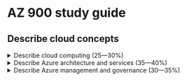 # AZ 900 study guide

## Describe cloud concepts

<details>
  <summary>  Describe cloud computing (25—30%)  </summary>

- ### Define cloud computing

  > Cloud computing is the delivery of computing services over the internet.

- ### Describe the shared responsibility model

  > ![responsabilty model](https://docs.microsoft.com/en-us/learn/wwl-azure/describe-cloud-compute/media/shared-responsibility-b3829bfe.svg)

- ### Define cloud models, including public, private, and hybrid

  > | Private                                                           | Public                                                                    | Hybrid                                                                                                                      | Multi-cloud                                                                                                                          |
  > | ----------------------------------------------------------------- | ------------------------------------------------------------------------- | --------------------------------------------------------------------------------------------------------------------------- | ------------------------------------------------------------------------------------------------------------------------------------ |
  > | It’s a cloud built, controlled, and maintained by a single entity | built, controlled, and maintained by a third-party cloud provider         | uses both public and private clouds in an inter-connected environment                                                       | use multiple public cloud providers. Maybe you use different features from different cloud providers                                 |
  > | provides much greater control for the company and greater cost    | anyone that wants to purchase cloud services can access and use resources | users can flexibly choose which services to keep in public cloud and which to deploy to their private cloud infrastructure. | a multi-cloud environment you deal with two (or more) public cloud providers and manage resources and security in both environments. |
  >
  > > Azure Arc: set of technologies that helps manage your cloud environment

- ### Identify appropriate use cases for each cloud model

- ### Describe the consumption-based model

  > | CapEx                                                         | OpEx                                             |
  > | ------------------------------------------------------------- | ------------------------------------------------ |
  > | up-front expenditure to purchase or secure tangible resources | spending money on services or products over time |
  >
  > Cloud computing is opEx: you pay for the IT resources you use which helps you:
  >
  > - Plan and manage your operating costs.
  > - Run your infrastructure more efficiently.
  > - Scale as your business needs change.

- ### Compare cloud pricing models

## Describe the benefits of using cloud services

- ### Describe the benefits of high availability and scalability in the cloud

  > High availability focuses on ensuring maximum availability, regardless of disruptions or events that may occur. These guarantees are part of the service-level agreements (SLAs).
  > Scalability refers to the ability to adjust resources to meet demand
  > | Vertical scaling| Horizontal scaling |
  > | --------------- | ------------------ |
  > | need more processing power (add more CPUs or RAM to a VM) | add additional virtual machines or containers|

- ### Describe the benefits of reliability and predictability in the cloud

  > Reliability is the ability of a system to recover from failures and continue to function.
  > Predictability can be focused on performance predictability or cost predictability.
  > | Performance| Cost |
  > | --------------- | ------------------ |
  > | Autoscaling, load balancing, and high availability are just some of the cloud concepts that support performance predictability | forecasting the cost of the cloud spend|

- ### Describe the benefits of security and governance in the cloud

  > Governance
  >
  > - set templates help ensure that all your deployed resources meet corporate standards and government regulatory requirements.
  > - Cloud-based auditing helps flag any resource that’s out of compliance with your corporate standards and provides mitigation strategies
  > Security
  >
  > - cloud providers are typically well suited to handle things like distributed denial of service (DDoS) attacks
  > - maximum control of security (IAAS): lets you manage the operating systems and installed software
  > - Automatic patches and maintenanance (PAAS):

- ### Describe the benefits of manageability in the cloud

  > In the cloud, you can:
  >
  > - Automatically scale resource deployment based on need.
  > - Deploy resources based on a preconfigured template, removing the need for manual configuration.
  > - Monitor the health of resources and automatically replace failing resources.
  > - Receive automatic alerts based on configured metrics, so you’re aware of performance in real time.
  >   Using diffetent technologies such as:
  > - Through a web portal.
  > - Using a command line interface.
  > - Using APIs.
  > - Using PowerShell.

## Describe cloud service types

- ### Describe infrastructure as a service (IaaS)
  >
  > - most flexible category of cloud services
  > - With IaaS, you’re essentially renting the hardware in a cloud datacenter, , but what you do with that hardware is up to you.
  >
- ### Describe platform as a service (PaaS)
  >
  > - middle ground between renting space in a datacenter (IAAS) and paying for a complete and deployed solution (SAAS)
  > - In a PaaS scenario, you don't have to worry about the licensing or patching for operating systems and databases.
  >
- ### Describe software as a service (SaaS)
  >
  > - The most complete cloud service model from a product perspective. Least flexible, it’s also the easiest to get up and running
  > - you’re essentially renting or using a fully developed application. Email, financial software, messaging applications, and connectivity software are all common examples of a SaaS implementation.
  >
- ### Identify appropriate use cases for each cloud service (IaaS, PaaS, SaaS)

  > Scenarios
  > | IAAS | PAAS | SAAS |
  > | --- | --- | --- |
  > |Lift-and-shift migration: You’re standing up cloud resources similar to your on-prem datacenter, and then simply moving the things running on-prem to running on the IaaS infrastructure. | Development framework: PaaS provides a framework that developers can build upon to develop or customize cloud-based applications | Email and messaging. Business productivity applications |
  > |Testing and development: You have established configurations for development and test environments that you need to rapidly replicate. You can stand up or shut down the different environments rapidly with an IaaS structure, while maintaining complete control. | Analytics or business intelligence: Tools provided as a service with PaaS allow organizations to analyze and mine their data, finding insights and patterns and predicting outcomes to improve forecasting, product design decisions, investment returns, and other business decisions. | Finance and expense tracking |

</details>

<details>
  <summary> Describe Azure architecture and services (35—40%) </summary>

## Describe the core architectural components of Azure

- ### Describe Azure regional, regional pairs, and sovereign regions
  
  > | Regional Pairs | Sovereign Regions |
  > | --- | --- |
  > |  Most Azure regions are paired with another region within the same geography (such as US, Europe, or Asia) at least 300 miles away   |  Sovereign regions are instances of Azure that are isolated from the main instance of Azure. You may need to use a sovereign region for compliance or legal purposes   |
  >
  > -
  >
  > -

- ### Describe availability zones
  >
  > - Availability zones are physically separate datacenters within an Azure region. Each availability zone is made up of one or more datacenters equipped with independent power, cooling, and networking
  > ![availability zone](https://docs.microsoft.com/en-gb/learn/wwl-azure/describe-core-architectural-components-of-azure/media/availability-zones-c22f95a3.png)

- ### Describe Azure datacenters
  >
  > - the datacenters are the same as large corporate datacenters. They’re facilities with resources arranged in racks, with dedicated power, cooling, and networking infrastructure

- ### Describe Azure resources and resource groups

  > ![azure resources and resource groups](https://docs.microsoft.com/en-gb/learn/wwl-azure/describe-core-architectural-components-of-azure/media/account-scope-levels-9ceb3abd.png)
  >
  > - A resource is the basic building block of Azure. Anything you create, provision, deploy, etc. is a resource
  > - Resource groups are simply groupings of resources. When you create a resource, you’re required to place it into a resource group. While a resource group can contain many resources, a single resource can only be in one resource group at a time.
  > - When you apply an action to a resource group, that action will apply to all the resources within the resource group
  > - If you delete a resource group, all the resources will be deleted
  > - If you grant or deny access to a resource group, you’ve granted or denied access to all the resources within the resource group

- ### Describe subscriptions

  > - subscriptions are a unit of management, billing, and scale. Similar to how resource groups are a way to logically organize resources, subscriptions allow you to logically organize your resource groups and facilitate billing.
  > - An account can have multiple subscriptions, but it’s only required to have one
  > - A subscription provides you with authenticated and authorized access to Azure products and services.
  > - You can use Azure subscriptions to define boundaries around Azure products, services, and resources
  >
  >  | Billing boundary | Access control boundary |
  >  | --- | --- |
  >  | determines how an Azure account is billed for using Azure     |  Azure applies access-management policies at the subscription level, and you can create separate subscriptions to reflect different organizational structures   |
  >  |  You can create multiple subscriptions for different types of billing requirements | This billing model allows you to manage and control access to the resources that users provision with specific subscriptions|
  >
  > - You can create additional subscription to sepearate:
  > >
  > > - Environments: to setup separate enviroments for prod and dev
  > > - Organizational structures: to manage contorl access to resoruces for users in different subscriptions
  > > - Billing: separate billing for prod and dev
  > >
- ### Describe management groups
  >
  > - Azure management groups provide a level of scope above subscriptions.  You organize subscriptions into containers called management groups and apply governance conditions to the management groups.
  > - All subscriptions within a management group automatically inherit the conditions applied to the management group
  >

- ### Describe the hierarchy of resource groups, subscriptions, and management groups
  >
  > - ![mgmt groups, subscriptions and resource group hierarchy](https://docs.microsoft.com/en-gb/learn/wwl-azure/describe-core-architectural-components-of-azure/media/management-groups-subscriptions-dfd5a108.png)
  >
## Describe Azure compute and networking services

- ### Compare compute types, including container instances, virtual machines (VMs), and functions

  | Container Instances                                                                                                                       | Virtual Machines                                             | Functions                                                                                                                                                                                                                                                                                                                                                                                     |
  | ----------------------------------------------------------------------------------------------------------------------------------------- | ------------------------------------------------------------ | --------------------------------------------------------------------------------------------------------------------------------------------------------------------------------------------------------------------------------------------------------------------------------------------------------------------------------------------------------------------------------------------- |
  | Containers are a virtualization environment.\
   You can run multiple containers on a virtual host\
   You don't have to manage the OS | IAAS where you need to set Size, Storage disk and networking | Azure Functions is an event-driven, serverless compute option that doesn’t require maintaining virtual machines or containers. It is ideal when you're only concerned about the code running your service and not about the underlying platform or infrastructure\
    Functions scale automatically based on demand\
   you're only charged for the CPU time used while your function runs |

- ### Describe VM options: including Azure Virtual Machines, Azure Virtual Machine Scale Sets, availability sets, and Azure Virtual Desktop

  > | Azure Virtual Machine scale sets                                                                                                                | Azure Virtual Machine availability sets                                                                                                                                                                            | Azure Virtual Desktop                                                                                                                                                                                                                                                         |
  > | ----------------------------------------------------------------------------------------------------------------------------------------------- | ------------------------------------------------------------------------------------------------------------------------------------------------------------------------------------------------------------------ | ----------------------------------------------------------------------------------------------------------------------------------------------------------------------------------------------------------------------------------------------------------------------------- |
  > | let you create and manage a group of identical, load-balanced VMs                                                                               | Availability sets are designed to ensure that VMs stagger updates and have varied power and network connectivity, preventing you from losing all your VMs with a single network or power failure.                  | Is a desktop and application virtualization service that runs on the cloud. It enables you to use a cloud-hosted version of Windows from any location                                                                                                                         |
  > | Scale sets allow you to centrally manage, configure, and update a large number of VMs                                                           | The update domain groups VMs that can be rebooted at the same time. This allows you to apply updates while knowing that only one update domain grouping will be offline at a time                                  | Provides centralized security management for users' desktops with Azure Active Directory.\
   You can enable multifactor authentication to secure user sign-ins.\
   You can also secure access to data by assigning granular role-based access controls (RBACs) to users. |
  > | The number of VM instances can automatically increase or decrease in response to demand, or you can set it to scale based on a defined schedule | The fault domain groups your VMs by common power source and network switch. This helps protect against a physical power or networking failure as the Vms are connected to different power and networking resources | the data and apps are separated from the local hardware.\
   user sessions are isolated in both single and multi-session environments\
                                                                                                                                    |

- ### Describe resources required for virtual machines
  >
  > - Size (purpose, number of processor cores, and amount of RAM)
  > - Storage disks (hard disk drives, solid state drives, etc.)
  > - Networking (virtual network, public IP address, and port configuration)
  >
- ### Describe application hosting options, including the Web Apps feature of Azure App Service, containers, and virtual machines

  > If you need to host your application on Azure, you might initially turn to a virtual machine (VM) or container. There are other hosting options that you can use with Azure, including Azure App Service.\
  >
  > Azure App Service is an HTTP-based service for hosting web applications, REST APIs, and mobile back ends. It offers automatic scaling and high availability
  >
  > - Deployment and management are integrated into the platform.
  > - Endpoints can be secured.
  > - Sites can be scaled quickly to handle high traffic loads.
  > - The built-in load balancing and traffic manager provide high availability.
  >   | Web apps | Api apps | WebJobs | Mobile apps |
  >
  >   | --- | --- | --- | --- |

- ### Describe virtual networking, including the purpose of Azure Virtual Networks, Azure virtual subnets, peering, Azure DNS, Azure VPN Gateway, and Azure ExpressRoute

  > - Azure Virtual Networking and Azure Virtual subnets enable Azure resources, such as VMs, web apps, and databases, to communicate with each other, with users on the internet, and with your on-premises client computers.
  >
  > > Isolation and segmentation:
  > >
  > > > - Azure virtual network allows you to create multiple isolated virtual networks.
  > > Communicate between Azure resources
  > > > - Virtual networks can connect not only VMs but other Azure resources, such as the App Service Environment for Power Apps, Azure Kubernetes Service, and Azure virtual machine scale sets.
  > > > - Service endpoints can connect to other Azure resource types, such as Azure SQL databases and storage accounts. This approach enables you to link multiple Azure resources to virtual networks to improve security and provide optimal routing between resources
  > > Communicate with on-premises resources
  > > > Azure virtual networks enable you to link resources together in your on-premises environment and within your Azure subscription. There are three mechanisms for you to achieve this connectivity:
  > > > - Point-to-site virtual private network connections are from a computer outside your organization back into your corporate network.\
  The client computer initiates an encrypted VPN connection to connect to the Azure virtual network.
  > > > - Site-to-site virtual private networks link your on-premises VPN device or gateway to the Azure VPN gateway in a virtual network.\
   The connection is encrypted and works over the internet.
  > > > - Azure ExpressRoute provides a dedicated private connectivity to Azure that doesn't travel over the internet.
  > > Route network traffic
  > > > By default, Azure routes traffic between subnets on any connected virtual networks, on-premises networks, and the internet. To ovveride these settings you can:
  > > >
  > > > - Route tables allow you to define rules about how traffic should be directed. You can create custom route tables that control how packets are routed between subnets
  > > > - Border Gateway Protocol (BGP) works with Azure VPN gateways, Azure Route Server, or Azure ExpressRoute to propagate on-premises BGP routes to Azure virtual networks.
  > > Filter network traffic
  > > > Azure virtual networks enable you to filter traffic between subnets by using the following approaches:
  > > >
  > > > - Network security groups are Azure resources that can contain multiple inbound and outbound security rules. You can define these rules to allow or block traffic, based on factors such as source and destination IP address, port, and protocol
  > > > - Network virtual appliances are specialized VMs that can be compared to a hardened network appliance. A network virtual appliance carries out a particular network function, such as running a firewall or performing wide area network (WAN) optimization
  > > Connect virtual networks (Peering)
  > > > You can link virtual networks together by using virtual network peering. These virtual networks can be in separate regions, which allows you to create a global interconnected network through Azure.\
   Peering allows two virtual networks to connect directly to each other. Network traffic between peered networks is private, and travels on the Microsoft backbone network, never entering the public internet.\
  > > > User-defined routes (UDR) allow you to control the routing tables between subnets within a virtual network or between virtual networks. This allows for greater control over network traffic flow.

- ### Virtual private networks

  > [link](https://docs.microsoft.com/en-gb/learn/modules/describe-azure-compute-networking-services/10-virtual-private-networks)
  >
  > - uses an encrypted tunnel within another network. VPNs are typically deployed to connect two or more trusted private networks to one another over an untrusted network (typically the public internet)\
   Traffic is encrypted while traveling over the untrusted network to prevent eavesdropping or other attacks. VPNs can enable networks to safely and securely share sensitive information

- ### VPN gateways

  > A VPN gateway is a type of virtual network gateway. Azure VPN Gateway instances are deployed in a dedicated subnet of the virtual network and enable the following connectivity
  >
  > - Connect on-premises datacenters to virtual networks through a site-to-site connection.
  > - Connect individual devices to virtual networks through a point-to-site connection.
  > - Connect virtual networks to other virtual networks through a network-to-network connection
  > When you deploy a VPN gateway, you specify the VPN type: either policy-based or route-based
  > | Policy-based VPN |  Route-based gateways |
  > | --- | --- |
  > |  specify statically the IP address of packets that should be encrypted through each tunnel |  IP routing (either static routes or dynamic routing protocols) decides which one of these tunnel interfaces to use when sending each packet. are the preferred connection method for on-premises devices |
  > | | Connections between virtual networks\
   Point-to-site connections\
   Multisite connections\
   Coexistence with an Azure ExpressRoute gateway  |
  > By default, VPN gateways are deployed as two instances in an active/standby
  
- ### Azure ExpressRoute

  > [link](https://docs.microsoft.com/en-gb/learn/modules/describe-azure-compute-networking-services/11-expressroute)\
  >
  > Azure ExpressRoute lets you extend your on-premises networks into the Microsoft cloud over a private connection, with the help of a connectivity provider. This connection is called an ExpressRoute Circuit.\
   This allows you to connect offices, datacenters, or other facilities to the Microsoft cloud. Each location would have its own ExpressRoute circuit.
  >
  > - Connectivity can be from an any-to-any (IP VPN) network, a point-to-point Ethernet network, or a virtual cross-connection through a connectivity provider at a colocation facility
  > - ExpressRoute connections don't go over the public Internet. (reliability, faster, consistent latencies, and higher security than typical connections over the Internet)
  >
- ### Azure DNS

  > [link](https://docs.microsoft.com/en-gb/learn/modules/describe-azure-compute-networking-services/12-domain-name-system)
  > Azure DNS is a hosting service for DNS domains that provides name resolution by using Microsoft Azure infrastructure
  >
  > - DNS domains in Azure DNS are hosted on Azure's global network of DNS name servers, providing resiliency and high availability
  > - Azure DNS is based on Azure Resource Manager, which provides features such as:
  >
  > > - Azure role-based access control (Azure RBAC) to control who has access to specific actions for your organization.
  > > - Activity logs to monitor how a user in your organization modified a resource or to find an error when troubleshooting.
  > > - Resource locking to lock a subscription, resource group, or resource. Locking prevents other users in your organization from accidentally deleting or modifying critical resources.
  >
  > - you can manage your domains and records with the Azure portal, Azure PowerShell cmdlets, and the cross-platform Azure CLI. you can also use REST and API

- ### Define public and private endpoints

  > | Public                                                                   | Private                                                                                                             |
  > | ------------------------------------------------------------------------ | ------------------------------------------------------------------------------------------------------------------- |
  > | have a public IP address and can be accessed from anywhere in the world. | exist within a virtual network and have a private IP address from within the address space of that virtual network. |

## Describe Azure storage services

- ### Compare Azure storage services

- ### Describe storage tiers

- ### Describe redundancy options
  >
  >
  > - Redundancy ensures that your storage account meets its availability and durability targets even in the face of failures.
  > - Redundancy in the primary region:
  > Data in an Azure Storage account is always replicated three times in the primary region
  >
  >> - Locally redundant storage: LRS is the lowest-cost redundancy option and offers the least durability compared to other options.\
  LRS provides at least 11 nines of durability (99.999999999%) of objects over a given year.
  >> - Zone-redundant storage: ZRS replicates your Azure Storage data synchronously across three Azure availability zones in the primary region.\
  ZRS offers durability for Azure Storage data objects of at least 12 nines (99.9999999999%) over a given year
  >>
  > - Redundancy in a secondary region:
  > For applications requiring high durability, you can choose to additionally copy the data in your storage account to a secondary region that is hundreds of miles away from the primary region
  >
  >> - Geo-redundant storage:  GRS copies your data synchronously three times within a single physical location in the primary region using LRS. It then copies your data asynchronously to a single physical location in the secondary region (the region pair) using LRS\
  GRS offers durability for Azure Storage data objects of at least 16 nines (99.99999999999999%) over a given year
  >> - Geo-zone-redundant storage:  Data in a GZRS storage account is copied across three Azure availability zones in the primary region (similar to ZRS) and is also replicated to a secondary geographic region, using LRS, for protection from regional disaster
  >>
- ### Describe storage account options and storage types

  > |Azure Blobs| Azure Files | Azure Queues | Azure Disks |
  > | --- | ---| ---| ---|
  > | A massively scalable object store for text and binary data. Also includes support for big data analytics through Data Lake Storage Gen2 | Managed file shares for cloud or on-premises deployments | A messaging store for reliable messaging between application components | Block-level storage volumes for Azure VMs |
  > | URLs, the Azure Storage REST API, Azure PowerShell, Azure CLI, or an Azure Storage client library |  PowerShell cmdlets and Azure CLI can be used to create, mount, and manage Azure file shares as well as Azure portal and Azure Storage Explore.  | |  |
  > | | | |
  >>
  > - Blob storage tiers:
  >>
  >> - Hot access tier: Optimized for storing data that is accessed frequently (for example, images for your website).
  >>
  >> - Cool access tier: Optimized for data that is infrequently accessed and stored for at least 30 days (for example, invoices for your customers).
  >>
  >> - Archive access tier: Appropriate for data that is rarely accessed and stored for at least 180 days, with flexible latency requirements (for example, long-term backups).
  >>
  >> - Only the hot and cool access tiers can be set at the account level. The archive access tier isn't available at the account level.
  >>
- ### Identify options for moving files, including AzCopy, Azure Storage Explorer, and Azure File Sync

  > | AZCopy | Azure Storage Explorer | Azure File Sync |
  > | --- | --- | --- |
  > | command-line utility that you can use to copy blobs or files to or from your storage account    | standalone app that provides a graphical interface to manage files and blobs in your Azure Storage Account. It works on Windows, macOS, and Linux.     |  tool that lets you centralize your file shares in Azure Files and keep the flexibility, performance, and compatibility of a Windows file server.  it will automatically stay bi-directionally synced with your files in Azure   |

- ### Describe migration options, including Azure Migrate and Azure Data Box
  >
  > - Azure Migrate: migrate from an on-premises environment to the cloud
  > - Azure Data Box: physical migration service that helps transfer large amounts of data(data sizes larger than 40 TB).
  >

## Describe Azure identity, access, and security

- ### Describe directory services in Azure, including Azure Active Directory (Azure AD) and Azure Active Directory Domain Services (Azure AD DS)
  >
  > - Azure Active Directory (Azure AD) is a directory service that enables you to sign in and access both Microsoft cloud applications and cloud applications that you develop. It is Microsoft's cloud-based identity and access management service.  Azure AD can detect sign-in attempts from unexpected locations or unknown devices
  > - Choose premium if you want to piublish on-premises web apps using AD and if you want your on-premise user to be able to reset their own password. SSO is available with free
  > - Services offered by Azure AD:
  >  
  > | Authentication | Single sign-on | Application Management | Device Management |
  > | --- | --- | --- | --- |
  > | verifying identity to access applications and resources | enables you to remember only one username and one password to access multiple applications | You can manage your cloud and on-premises apps | supports the registration of devices. Registration enables devices to be managed through tools like Microsoft Intune
  >
  > - One method of connecting Azure AD with your on-premises AD is using Azure AD Connect
  > - Azure AD Connect synchronizes changes between both identity systems, so you can use features like SSO, multifactor authentication, and self-service password reset under both systems.
  >
  > - Azure Active Directory Domain Services: is a service that provides managed domain services such as domain join, group policy, lightweight directory access protocol (LDAP), and Kerberos/NTLM authentication
  > - An Azure AD DS managed domain lets you run legacy applications in the cloud that can't use modern authentication method
  > - Azure AD DS integrates with your existing Azure AD tenant. This integration lets users sign into services and applications connected to the managed domain using their existing credentials

- ### Describe authentication methods in Azure, including single sign-on (SSO), multifactor authentication, and passwordless
  >
  > - Authentication is the process of establishing the identity of a person, service, or device. It requires the person, service, or device to provide some type of credential to prove who they are.
  > - Single sign-on (SSO) enables a user to sign in one time and use that credential to access multiple resources and applications from different providers. For SSO to work, the different applications and providers must trust the initial authenticator
  > - Multifactor authentication is the process of prompting a user for an extra form (or factor) of identification during the sign-in process.
  > - Azure AD Multi-Factor Authentication is a Microsoft service that provides multifactor authentication capabilities. It provides an additional form of authentication during sign-in, such as a phone call or mobile app notification
  > - Passwordless authentication methods are more convenient because the password is removed and replaced with something you have, plus something you are, or something you know
  >
  >
- ### Describe external identities and guest access in Azure
  >
  > - An external identity is a person, device, service, etc. that is outside your organization. Azure AD External Identities refers to all the ways you can securely interact with users outside of your organization
  >
- ### Describe Azure AD Conditional Access
  >
  > - Conditional Access is a tool that Azure Active Directory uses to allow (or deny) access to resources based on identity signals\
  A user might not be challenged for second authentication factor if they're at a known location. However, they might be challenged for a second authentication factor if their sign-in signals are unusual or they're at an unexpected location
  >
- ### Describe Azure role-based access control (RBAC)
  >
  > - Azure RBAC provides built-in roles that describe common access rules for cloud resources.
  > - Role-based access control is applied to a scope, which is a resource or set of resources that this access applies to.\
  ![rbac](https://docs.microsoft.com/en-gb/learn/wwl-azure/describe-azure-identity-access-security/media/role-based-access-scope-4b12a8f3.png)
  > - Azure RBAC is hierarchical, in that when you grant access at a parent scope, those permissions are inherited by all child scopes
  > - Azure RBAC is enforced on any action that's initiated against an Azure resource that passes through Azure Resource Manage
  >
- ### Describe the concept of Zero Trust
  >
  > - Zero Trust is a security model that assumes the worst case scenario and protects resources with that expectation
  > - Trust security model, which is based on these guiding principles:
  >
  >|Verify explicitly | Use least privilege access| Assume breach|
  > |---|---|---|
  > |Always authenticate and authorize based on all available data points.| Limit user access with Just-In-Time and Just-Enough-Access (JIT/JEA), risk-based adaptive policies, and data protection.|  Minimize blast radius and segment access. Verify end-to-end encryption. Use analytics to get visibility, drive threat detection, and improve defenses.|

- ### Describe the purpose of the defense in depth model
  >
  > - The objective of defense-in-depth is to protect information and prevent it from being stolen by those who aren't authorized to access it.\
  A defense-in-depth strategy uses a series of mechanisms to slow the advance of an attack that aims at acquiring unauthorized access to data.
  >
  > ![in-depth defense](https://docs.microsoft.com/en-gb/learn/wwl-azure/describe-azure-identity-access-security/media/defense-depth-486afc12.png)
  >
  > - Each layer provides protection so that if one layer is breached, a subsequent layer is already in place to prevent further exposure. This approach removes reliance on any single layer of protection.
  >
  > | The physical security layer | The identity and access layer| The perimeter layer | The network layer | The compute layer| The application layer | The data layer|  
  > |---| --- | ---| --- | ---| --- |---|
  > |the first line of defense to protect computing hardware in the datacenter |controls access to infrastructure and change control | uses distributed denial of service (DDoS) protection to filter large-scale attacks before they can cause a denial of service for users | limits communication between resources through segmentation and access controls. | secures access to virtual machines.| helps ensure that applications are secure and free of security vulnerabilities. | controls access to business and customer data that you need to protect |

- ### Describe the purpose of Microsoft Defender for Cloud
>
> - Defender for Cloud is a monitoring tool for security posture management and threat protection. It monitors your cloud, on-premises, hybrid, and multi-cloud environments to provide guidance and notifications aimed strengthening your security posture
> - in the regulatory compliance dashboard you can see the number of passing and failing assesments and overall complaince score
> - ![defender for cloud](https://docs.microsoft.com/en-us/azure/defender-for-cloud/media/secure-score-security-controls/single-secure-score-via-mobile.png)
> - When necessary, Defender for Cloud can automatically deploy a Log Analytics agent to gather security-related data.\
For Azure machines, deployment is handled directly.\
For hybrid and multi-cloud environments, Microsoft Defender plans are extended to non Azure machines with the help of Azure Arc
> - Recommendations help you reduce the attack surface across each of your resources.
> - The list of recommendations is enabled and supported by the Azure Security Benchmark.\
This Microsoft-authored, Azure-specific, benchmark provides a set of guidelines for security and compliance best practices based on common compliance frameworks.
> - Defender for Cloud groups the recommendations into security controls and adds a secure score value to each control
> - Defender for Cloud fills three vital needs as you manage the security of your resources and workloads in the cloud and on-premises:
>>
>> - Continuously assess: Know your security posture.\
Identify and track vulnerabilities.
>> - Secure: Harden resources and services with Azure Security Benchmark.
>> - Defend: Detect and resolve threats to resources, workloads, and services.

</details>
  
<details>
  <summary> Describe Azure management and governance (30—35%) </summary>

## Describe cost management in Azure

- ### Describe factors that can affect costs in Azure
  >
  > - That OpEx cost can be impacted by many factors. Some of the impacting factors are:
  >
  > |Resource type | Consumption | Maintenance | Geography | Subscription type | Azure Marketplace |
  > | --- | --- |--- |--- |--- |--- |
  > || If you use more compute this cycle, you pay more. If you use less in the current cycle, you pay less||Creating the same storage account in different regions may show different costs |Some Azure subscription types also include usage allowances, which affect costs.||
  > ||Azure also offers the ability to commit to using a set amount of cloud resources in advance and receiving discounts on those “reserved” resources||| Azure free trial subscription provides access to a number of Azure products that are free for 12 months. It also includes credit to spend within your first 30 days of sign-up. You'll get access to more than 25 products that are always free (based on resource and region availability).||

- ### Compare the Pricing calculator and the Total Cost of Ownership (TCO) calculator
  >
  > - The pricing calculator is designed to give you an estimated cost for provisioning resources in Azure.\
  The pricing calculator’s focus is on the cost of provisioned resources in Azure.
  > - The TCO calculator is designed to help you compare the costs for running an on-premises infrastructure compared to an Azure Cloud infrastructure
  > - The TCO calculator involves three step
  > ![Tco calculator steps](https://docs.microsoft.com/en-gb/learn/wwl-azure/describe-cost-management-azure/media/total-cost-ownership-calculator-steps-76e927a5.png)
  >
- ### Describe the Azure Cost Management and Billing tool
  >
  > - Cost Management is a SAAS that provides the ability to quickly check Azure resource costs, create alerts based on resource spend, and create budgets that can be used to automate management of resources.
  > Cost analysis is a subset of Cost Management that provides a quick visual for your Azure costs.\
  It allows you to  analyze your organizational costs. You can view aggregated costs by organization to understand where costs are accrued and to identify spending trends
  > Cost alerts provide a single location to quickly check on all of the different alert types that may show up in the Cost Management service. Three types of alerts:
  >
  > | Budget | Credit |  Department spending quota|
  > | --- | --- | --- |
  > | notify you when spending, based on usage or cost, reaches or exceeds the amount defined in the alert condition of the budget. | Credit alerts notify you when your Azure credit monetary commitments are consumed| Department spending quota alerts notify you when department spending reaches a fixed threshold of the quota|
  > |Budget alerts are generated automatically whenever the budget alert conditions are met|Credit alerts are generated automatically at 90% and at 100% of your Azure credit balance|Whenever a threshold is met, it generates an email to department owners, and appears in cost alerts|
  >
  > - A budget is where you set a spending limit for Azure. You can set budgets based on a subscription, resource group, service type, or other criteria. When you set a budget, you will also set a budget alert. When the budget hits the budget alert level, it will trigger a budget alert that shows up in the cost alerts area.
  > - Azure Reservations are a benefit offered by Microsoft that can save you up to 72% as compared to pay-as-you-go prices.
  >
- ### Describe the purpose of tags
  >
  > - Tags provide extra information, or metadata, about your resources. It is a way to organize resources.
  > - You can add, modify, or delete resource tags through Windows PowerShell, the Azure CLI, Azure Resource Manager templates, the REST API, or the Azure portal.
  > - You can use Azure Policy to enforce tagging rules and conventions.

## Describe features and tools in Azure for governance and compliance

- ### Describe the purpose of Azure Blueprints
  >
  > - Azure Blueprints lets you standardize cloud subscription or environment deployments. Instead of having to configure features like Azure Policy for each new subscription, with Azure Blueprints you can define repeatable settings and policies that are applied as new subscriptions are created
  > - Azure Blueprints are version-able
  > - Blueprints are JSON files

- ### Describe the purpose of Azure Policy
  >
  > - Azure Policy is a service in Azure that enables you to create, assign, and manage policies that control or audit your resources
  > - Azure Policy enables you to define both individual policies and groups of related policies, known as initiatives
  > - Azure Policies are inherited, so if you set a policy at a high level, it will automatically be applied to all of the groupings that fall within the parent
  > - An Azure Policy initiative is a way of grouping related policies together. The initiative definition contains all of the policy definitions to help track your compliance state for a larger goal

- ### Describe the purpose of resource locks
  >
  > - A resource lock prevents resources from being accidentally deleted or changed.
  > - two types of resource locks:
  >>
  >> - Delete means authorized users can still read and modify a resource, but they can't delete the resource.
  >> - ReadOnly means authorized users can read a resource, but they can't delete or update the resource. Applying this lock is similar to restricting all authorized users to the permissions granted by the Reader role
  > You can manage resource locks from the Azure portal, PowerShell, the Azure CLI, or from an Azure Resource Manager templat

- ### Describe the purpose of the Service Trust Portal
  >
  > - The Microsoft Service Trust Portal is a portal that provides access to various content, tools, and other resources about Microsoft security, privacy, and compliance practices.

## Describe features and tools for managing and deploying Azure resources

- ### Describe the Azure portal
  >
  > - The Azure portal is a web-based, unified console that provides an alternative to command-line tools. With the Azure portal, you can manage your Azure subscription by using a graphical user interface

- ### Describe Azure Cloud Shell, including Azure CLI and Azure PowerShell
  >
  > - Azure Cloud Shell is a browser-based shell tool that allows you to create, configure, and manage Azure resources using a shell. Azure Cloud Shell support both Azure PowerShell and the Azure Command Line Interface (CLI), which is a Bash shell
  > - Azure PowerShell is a shell with which developers, DevOps, and IT professionals can run commands called command-lets (cmdlets). These commands call the Azure REST API to perform management tasks in Azure
  > - The Azure CLI is functionally equivalent to Azure PowerShell, with the primary difference being the syntax of commands. While Azure PowerShell uses PowerShell commands, the Azure CLI uses Bash commands.

- ### Describe the purpose of Azure Arc
  >
  > - Azure Arc simplifies governance and management by delivering a consistent multi-cloud and on-premises management platform
  > - Azure Arc provides a centralized, unified way to:
  >
  >> - Manage your entire environment together by projecting your existing non-Azure resources into ARM.
  >> - Manage multi-cloud and hybrid virtual machines, Kubernetes clusters, and databases as if they are running in Azure.
  >> - Use familiar Azure services and management capabilities, regardless of where they live.
  >> - Continue using traditional ITOps while introducing DevOps practices to support new cloud and native patterns in your environment.
  >> - Configure custom locations as an abstraction layer on top of Azure Arc-enabled Kubernetes clusters and cluster extensions.

- ### Describe Azure Resource Manager and Azure Resource Manager templates (ARM templates)
  >
  > - Azure Resource Manager (ARM) is the deployment and management service for Azure. It provides a management layer that enables you to create, update, and delete resources in your Azure account
  > - A Resource Manager template is a JSON file that defines what you want to deploy to Azure
  > - ARM templates are another example of infrastructure as code at work.
  > - ou can describe the resources you want to use in a declarative JSON format. With an ARM template, the deployment code is verified before any code is run
  >
  >
## Describe monitoring tools in Azure

- ### Describe the purpose of Azure Advisor
  >
  > - Azure Advisor evaluates your Azure resources and makes recommendations to help improve reliability, security, and performance
  > - The recommendations are available via the Azure portal and the API, and you can set up notifications to alert you to new recommendations.
  > - When you're in the Azure portal, the Advisor dashboard displays personalized recommendations for all your subscriptions
  >
  > | Reliability| Security |  Performance  |Operational Excellence  |Cost |
  > | --- |--- |--- |--- |--- |

- ### Describe Azure Service Health
  >
  > - Azure Service Health helps you keep track of Azure resource, both your specifically deployed resources and the overall status of Azure.  Azure service health does this by combining three different Azure services
  >
  > | Azure Status | Service Health|Resource Health |
  > | --- | --- | --- |
  > |is a broad picture of the status of Azure globally. Azure status informs you of service outages in Azure on the Azure Status page | provides a narrower view of Azure services and regions. It focuses on the Azure services and regions you're using. You can even set up Service Health alerts to notify you when service issues, planned maintenance, or other changes may affect the Azure services and regions you use | is a tailored view of your actual Azure resources. It provides information about the health of your individual cloud resources, such as a specific virtual machine instance. Using Azure Monitor, you can also configure alerts to notify you of availability changes to your cloud resources. |

- ### Describe Azure Monitor, including Log Analytics, Azure Monitor alerts, and Application Insights
  >
  > - Azure Monitor is a platform for collecting data on your resources, analyzing that data, visualizing the information, and even acting on the result
  > - Azure Log Analytics is the tool in the Azure portal where you’ll write and run log queries on the data gathered by Azure Monitor
  > - Azure Monitor Alerts are an automated way to stay informed when Azure Monitor detects a threshold being crossed. You set the alert conditions, the notification actions, and then Azure Monitor Alerts notifies when an alert is triggered
  > - Azure Monitor Alerts use action groups to configure who to notify and what action to take. An action group is simply a collection of notification and action preferences that you associate with one or multiple alerts.
  >>
  >> - Application Insights, an Azure Monitor feature, monitors your web applications. Application Insights is capable of monitoring applications that are running in Azure, on-premises, or in a different cloud environment.
  >>
</details>
